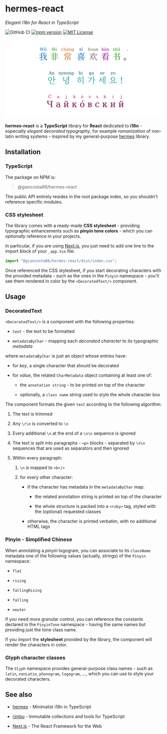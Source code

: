 # hermes-react

_Elegant i18n for React in TypeScript_

![GitHub CI](https://github.com/giancosta86/hermes-react/actions/workflows/publish-to-npm.yml/badge.svg)
[![npm version](https://badge.fury.io/js/@giancosta86%2Fhermes-react.svg)](https://badge.fury.io/js/@giancosta86%2Fhermes-react)
[![MIT License](https://img.shields.io/badge/license-MIT-blue.svg?style=flat)](/LICENSE)

![Screenshot](docs/screenshot.png)

**hermes-react** is a **TypeScript** library for **React** dedicated to **i18n** - especially _elegant decorated typography_, for example _romanization_ of non-latin writing systems - inspired by my general-purpose [hermes](https://github.com/giancosta86/hermes) library.

## Installation

### TypeScript

The package on NPM is:

> @giancosta86/hermes-react

The public API entirely resides in the root package index, so you shouldn't reference specific modules.

### CSS stylesheet

The library comes with a ready-made **CSS stylesheet** - providing typographic enhancements such as **pinyin tone colors** - which you can _optionally_ reference in your projects.

In particular, if you are using [Next.js](https://nextjs.org/), you just need to add one line to the import block of your `_app.tsx` file:

```typescript
import "@giancosta86/hermes-react/dist/index.css";
```

Once referenced the CSS stylesheet, if you start decorating characters with the provided metadata - such as the ones in the `Pinyin` namespace - you'll see them rendered in color by the `<DecoratedText/>` component.

## Usage

### DecoratedText

`<DecoratedText/>` is a component with the following properties:

- `text` - the text to be formatted

- `metadataByChar` - mapping each _decorated character_ to its typographic _metadata_

where `metadataByChar` is just an object whose entries have:

- for _key_, a single character that should be decorated

- for _value_, the related `CharMetadata` object containing at least one of:

  - the `annotation string` - to be printed on top of the character

  - optionally, a `class name` string used to style the whole character box

The component formats the given `text` according to the following algorithm:

1. The text is trimmed

1. Any `\r\n` is converted to `\n`

1. Every additional `\n` at the end of a `\n\n` sequence is ignored

1. The text is split into paragraphs - `<p>` blocks - separated by `\n\n` sequences that are used as separators and then ignored

1. Within every paragraph:

   1. `\n` is mapped to `<br/>`

   1. for every other character:

      - if the character has metadata in the `metadataByChar` map:

        - the related annotation string is printed on top of the character

        - the whole structure is packed into a `<ruby>` tag, styled with the (optional) requested classes

      - otherwise, the character is printed verbatim, with no additional HTML tags

### Pinyin - Simplified Chinese

When annotating a _pinyin_ logogram, you can associate to its `className` metadata one of the following values (actually, strings) of the `Pinyin` namespace:

- `flat`

- `rising`

- `fallingRising`

- `falling`

- `neuter`

If you need more granular control, you can reference the constants declared in the `PinyinTone` namespace - having the same names but providing just the tone class name.

If you import the **stylesheet** provided by the library, the component will render the characters in color.

### Glyph character classes

The `Glyph` namespace provides general-purpose class names - such as `latin`, `nonLatin`, `phonogram`, `logogram`, ..., which you can use to style your decorated characters.

## See also

- [hermes](https://github.com/giancosta86/hermes) - Minimalist i18n in TypeScript

- [rimbu](https://rimbu.org/) - Immutable collections and tools for TypeScript

- [Next.js](https://nextjs.org/) - The React Framework for the Web
